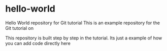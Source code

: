 # hello-world
Hello World repository for Git tutorial
This is an example repository for the Git tutorial on 

This repository is built step by step in the tutorial.
Its just a example of how you can add code directly here
